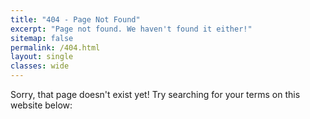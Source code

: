 ```yaml
---
title: "404 - Page Not Found"
excerpt: "Page not found. We haven't found it either!"
sitemap: false
permalink: /404.html
layout: single
classes: wide
---
```


Sorry, that page doesn't exist yet!  Try searching for your terms on this website below:

<script>
  var GOOG_FIXURL_LANG = 'en';
  var GOOG_FIXURL_SITE = '{{ site.url }}'
</script>
<script src="https://linkhelp.clients.google.com/tbproxy/lh/wm/fixurl.js">
</script>
